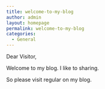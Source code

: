 ```yaml
---
title: welcome-to-my-blog
author: admin
layout: homepage
permalink: welcome-to-my-blog
categories:
  - General
---
```

Dear Visitor,

Welcome to my blog. I like to sharing.

So please visit regular on my blog.